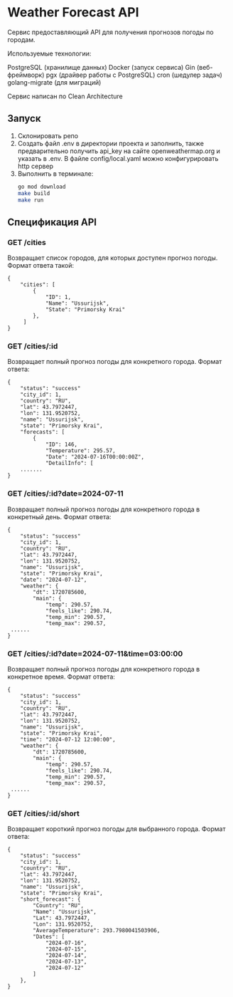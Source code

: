 # Weather Forecast API

Сервис предоставляющий API для получения прогнозов погоды по городам.

Используемые технологии:

PostgreSQL (хранилище данных)
Docker (запуск сервиса)
Gin (веб-фреймворк)
pgx (драйвер работы с PostgreSQL)
cron (шедулер задач)
golang-migrate (для миграций)

Сервис написан по Clean Architecture

## Запуск
1. Склонировать репо
2. Создать файл .env в директории проекта и заполнить, также предварительно получить api_key на сайте openweathermap.org и указать в .env. В файле config/local.yaml можно конфигурировать http сервер
3. Выполнить в терминале:
   ```bash
   go mod download 
   make build
   make run 
   ``` 

## Спецификация API

### GET /cities 

Возвращает список городов, для которых доступен прогноз погоды. Формат ответа такой:

```
{
    "cities": [
        {
            "ID": 1,
            "Name": "Ussurijsk",
            "State": "Primorsky Krai"
        },
     ]
}
```

### GET /cities/:id 

Возвращает полный прогноз погоды для конкретного города. Формат ответа:

```
{
    "status": "success"
    "city_id": 1,
    "country": "RU",
    "lat": 43.7972447,
    "lon": 131.9520752,
    "name": "Ussurijsk",
    "state": "Primorsky Krai",
    "forecasts": [
        {
            "ID": 146,
            "Temperature": 295.57,
            "Date": "2024-07-16T00:00:00Z",
            "DetailInfo": [
	.......
}

```

### GET /cities/:id?date=2024-07-11

Возвращает полный прогноз погоды для конкретного города в конкретный день. Формат ответа:
  

```
{
    "status": "success"
    "city_id": 1,
    "country": "RU",
    "lat": 43.7972447,
    "lon": 131.9520752,
    "name": "Ussurijsk",
    "state": "Primorsky Krai",
    "date": "2024-07-12",
    "weather": {
        "dt": 1720785600,
        "main": {
            "temp": 290.57,
            "feels_like": 290.74,
            "temp_min": 290.57,
            "temp_max": 290.57, 
 ......
}

```

### GET /cities/:id?date=2024-07-11&time=03:00:00

Возвращает полный прогноз погоды для конкретного города в конкретное время. Формат ответа:

```
{
    "status": "success"
    "city_id": 1,
    "country": "RU",
    "lat": 43.7972447,
    "lon": 131.9520752,
    "name": "Ussurijsk",
    "state": "Primorsky Krai",
    "time": "2024-07-12 12:00:00",
    "weather": {
        "dt": 1720785600,
        "main": {
            "temp": 290.57,
            "feels_like": 290.74,
            "temp_min": 290.57,
            "temp_max": 290.57, 
 ......
}

```

### GET /cities/:id/short

Возвращает короткий прогноз погоды для выбранного города. Формат ответа:

```
{
    "status": "success"
    "city_id": 1,
    "country": "RU",
    "lat": 43.7972447,
    "lon": 131.9520752,
    "name": "Ussurijsk",
    "state": "Primorsky Krai",
    "short_forecast": {
        "Country": "RU",
        "Name": "Ussurijsk",
        "Lat": 43.7972447,
        "Lon": 131.9520752,
        "AverageTemperature": 293.7980041503906,
        "Dates": [
            "2024-07-16",
            "2024-07-15",
            "2024-07-14",
            "2024-07-13",
            "2024-07-12"
        ]
    },
}
```




